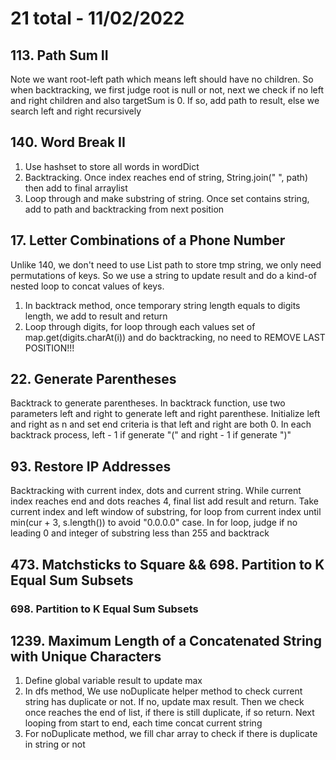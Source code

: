 # 21 total - 11/02/2022

## 113. Path Sum II
Note we want root-left path which means left should have no children. So when backtracking, we first judge root is null or not, next we check if no left and right children and also targetSum is 0. If so, add path to result, else we search left and right recursively

## 140. Word Break II
1. Use hashset to store all words in wordDict
2. Backtracking. Once index reaches end of string, String.join(" ", path) then add to final arraylist
3. Loop through and make substring of string. Once set contains string, add to path and backtracking from next position

## 17. Letter Combinations of a Phone Number
Unlike 140, we don't need to use List<String> path to store tmp string, we only need permutations of keys. So we use a string to update result and do a kind-of nested loop to concat values of keys.
1. In backtrack method, once temporary string length equals to digits length, we add to result and return
2. Loop through digits, for loop through each values set of map.get(digits.charAt(i)) and do backtracking, no need to REMOVE LAST POSITION!!!

## 22. Generate Parentheses
Backtrack to generate parentheses. In backtrack function, use two parameters left and right to generate left and right parenthese. Initialize left and right as n and set end criteria is that left and right are both 0. In each backtrack process, left - 1 if generate "(" and right - 1 if generate ")"

## 93. Restore IP Addresses
Backtracking with current index, dots and current string. While current index reaches end and dots reaches 4, final list add result and return.
Take current index and left window of substring, for loop from current index until min(cur + 3, s.length()) to avoid "0.0.0.0" case. In for loop, judge if no leading 0 and integer of substring less than 255 and backtrack

## 473. Matchsticks to Square && 698. Partition to K Equal Sum Subsets
### 698. Partition to K Equal Sum Subsets

## 1239. Maximum Length of a Concatenated String with Unique Characters
1. Define global variable result to update max
2. In dfs method, We use noDuplicate helper method to check current string has duplicate or not. If no, update max result. Then we check once reaches the end of list, if there is still duplicate, if so return. Next looping from start to end, each time concat current string
3. For noDuplicate method, we fill char array to check if there is duplicate in string or not
